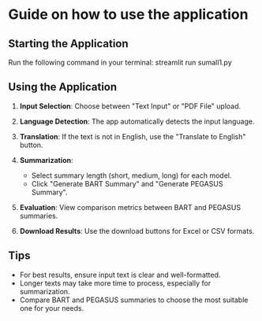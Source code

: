 # Guide on how to use the application

## Starting the Application

Run the following command in your terminal: streamlit run sumall1.py


## Using the Application

1. **Input Selection**: Choose between "Text Input" or "PDF File" upload.

2. **Language Detection**: The app automatically detects the input language.

3. **Translation**: If the text is not in English, use the "Translate to English" button.

4. **Summarization**:
   - Select summary length (short, medium, long) for each model.
   - Click "Generate BART Summary" and "Generate PEGASUS Summary".

5. **Evaluation**: View comparison metrics between BART and PEGASUS summaries.

6. **Download Results**: Use the download buttons for Excel or CSV formats.

## Tips

- For best results, ensure input text is clear and well-formatted.
- Longer texts may take more time to process, especially for summarization.
- Compare BART and PEGASUS summaries to choose the most suitable one for your needs.


